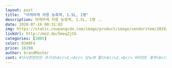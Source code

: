 ```yaml
---
layout: post 
title:  "마케마케 자몽 농축액, 1.5L, 1병" 
description: 마케마케 자몽 농축액, 1.5L, 1병 ..
date: 2020-07-16 00:31:03 
img: https://static.coupangcdn.com/image/product/image/vendoritem/2019/03/13/4403459170/30d1e26e-6889-42e6-ba04-e9bc1ed57e51.jpg 
linkUrl: http://me2.do/5meqZjCb 
categories: [1005] 
color: 03A9F4 
price: 16190 
author: brandMaster 
cont: #다시한번만든 추가샷<br/>1.<br/> 당뇨에 좋다<br/>2.<br/> 비타민C 풍부<br/>3.<br/> 칼륨풍부<br/>7월11일 구매평후기<br/>7월13일이번에  구입한 자몽아이스티를 넣었더니 단맛이 가미되어 짝퉁자몽에이드맛이 나네요 색도 검으틱틱하고 안이뻐지네요  맛도  불량식품같은 맛^^<br/>7월에 구매한건 진짜 맛있고 레알로 신선했습니다<br/>9월5일<br/>응용법<br/>♥제품 옆에 용량 표시가 되어 있어 양조절이 편하고 얼만큼 남았는지 파악하기 쉬워요 !!! 너무 좋네요 ♥<br/><br/>맛<br/>사이다로하는건 요건 비추<br/>용량<br/>주의사항<br/> 
---
```

 